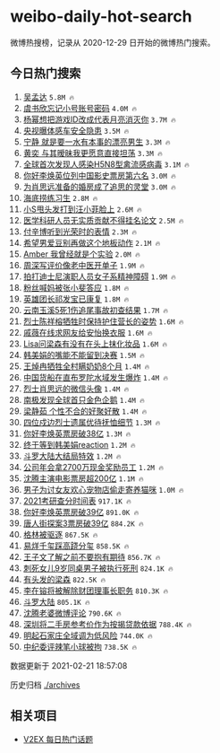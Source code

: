 # weibo-daily-hot-search

微博热搜榜，记录从 2020-12-29 日开始的微博热门搜索。

## 今日热门搜索

<!-- BEGIN -->

1. [吴孟达](https://s.weibo.com/weibo?q=%E5%90%B4%E5%AD%9F%E8%BE%BE&Refer=top) `5.8M 🔥`
1. [虞书欣忘记小号账号密码](https://s.weibo.com/weibo?q=%23%E8%99%9E%E4%B9%A6%E6%AC%A3%E5%BF%98%E8%AE%B0%E5%B0%8F%E5%8F%B7%E8%B4%A6%E5%8F%B7%E5%AF%86%E7%A0%81%23&Refer=top) `4.0M 🔥`
1. [杨幂想把游戏ID改成代表月亮消灭你](https://s.weibo.com/weibo?q=%23%E6%9D%A8%E5%B9%82%E6%83%B3%E6%8A%8A%E6%B8%B8%E6%88%8FID%E6%94%B9%E6%88%90%E4%BB%A3%E8%A1%A8%E6%9C%88%E4%BA%AE%E6%B6%88%E7%81%AD%E4%BD%A0%23&Refer=top) `3.7M 🔥`
1. [央视曝体感车安全隐患](https://s.weibo.com/weibo?q=%23%E5%A4%AE%E8%A7%86%E6%9B%9D%E4%BD%93%E6%84%9F%E8%BD%A6%E5%AE%89%E5%85%A8%E9%9A%90%E6%82%A3%23&Refer=top) `3.5M 🔥`
1. [宁静 就是要一水有本事的漂亮男生](https://s.weibo.com/weibo?q=%E5%AE%81%E9%9D%99%20%E5%B0%B1%E6%98%AF%E8%A6%81%E4%B8%80%E6%B0%B4%E6%9C%89%E6%9C%AC%E4%BA%8B%E7%9A%84%E6%BC%82%E4%BA%AE%E7%94%B7%E7%94%9F&Refer=top) `3.3M 🔥`
1. [黄奕 与其暧昧我更愿意直接坦荡](https://s.weibo.com/weibo?q=%E9%BB%84%E5%A5%95%20%E4%B8%8E%E5%85%B6%E6%9A%A7%E6%98%A7%E6%88%91%E6%9B%B4%E6%84%BF%E6%84%8F%E7%9B%B4%E6%8E%A5%E5%9D%A6%E8%8D%A1&Refer=top) `3.3M 🔥`
1. [全球首次发现人感染H5N8型禽流感病毒](https://s.weibo.com/weibo?q=%23%E5%85%A8%E7%90%83%E9%A6%96%E6%AC%A1%E5%8F%91%E7%8E%B0%E4%BA%BA%E6%84%9F%E6%9F%93H5N8%E5%9E%8B%E7%A6%BD%E6%B5%81%E6%84%9F%E7%97%85%E6%AF%92%23&Refer=top) `3.1M 🔥`
1. [你好李焕英位列中国影史票房第六名](https://s.weibo.com/weibo?q=%23%E4%BD%A0%E5%A5%BD%E6%9D%8E%E7%84%95%E8%8B%B1%E4%BD%8D%E5%88%97%E4%B8%AD%E5%9B%BD%E5%BD%B1%E5%8F%B2%E7%A5%A8%E6%88%BF%E7%AC%AC%E5%85%AD%E5%90%8D%23&Refer=top) `3.0M 🔥`
1. [为肖思远准备的婚房成了追思的灵堂](https://s.weibo.com/weibo?q=%23%E4%B8%BA%E8%82%96%E6%80%9D%E8%BF%9C%E5%87%86%E5%A4%87%E7%9A%84%E5%A9%9A%E6%88%BF%E6%88%90%E4%BA%86%E8%BF%BD%E6%80%9D%E7%9A%84%E7%81%B5%E5%A0%82%23&Refer=top) `3.0M 🔥`
1. [海底捞练习生](https://s.weibo.com/weibo?q=%E6%B5%B7%E5%BA%95%E6%8D%9E%E7%BB%83%E4%B9%A0%E7%94%9F&Refer=top) `2.8M 🔥`
1. [小S甩头发打到汪小菲脸上](https://s.weibo.com/weibo?q=%23%E5%B0%8FS%E7%94%A9%E5%A4%B4%E5%8F%91%E6%89%93%E5%88%B0%E6%B1%AA%E5%B0%8F%E8%8F%B2%E8%84%B8%E4%B8%8A%23&Refer=top) `2.6M 🔥`
1. [医学科研人员无实质贡献不得挂名论文](https://s.weibo.com/weibo?q=%23%E5%8C%BB%E5%AD%A6%E7%A7%91%E7%A0%94%E4%BA%BA%E5%91%98%E6%97%A0%E5%AE%9E%E8%B4%A8%E8%B4%A1%E7%8C%AE%E4%B8%8D%E5%BE%97%E6%8C%82%E5%90%8D%E8%AE%BA%E6%96%87%23&Refer=top) `2.5M 🔥`
1. [付辛博听到光荣时的表情](https://s.weibo.com/weibo?q=%23%E4%BB%98%E8%BE%9B%E5%8D%9A%E5%90%AC%E5%88%B0%E5%85%89%E8%8D%A3%E6%97%B6%E7%9A%84%E8%A1%A8%E6%83%85%23&Refer=top) `2.3M 🔥`
1. [希望男爱豆别再做这个地板动作](https://s.weibo.com/weibo?q=%23%E5%B8%8C%E6%9C%9B%E7%94%B7%E7%88%B1%E8%B1%86%E5%88%AB%E5%86%8D%E5%81%9A%E8%BF%99%E4%B8%AA%E5%9C%B0%E6%9D%BF%E5%8A%A8%E4%BD%9C%23&Refer=top) `2.1M 🔥`
1. [Amber 我曾经就是个实验](https://s.weibo.com/weibo?q=Amber%20%E6%88%91%E6%9B%BE%E7%BB%8F%E5%B0%B1%E6%98%AF%E4%B8%AA%E5%AE%9E%E9%AA%8C&Refer=top) `2.0M 🔥`
1. [周深写评价像老中医开单子](https://s.weibo.com/weibo?q=%23%E5%91%A8%E6%B7%B1%E5%86%99%E8%AF%84%E4%BB%B7%E5%83%8F%E8%80%81%E4%B8%AD%E5%8C%BB%E5%BC%80%E5%8D%95%E5%AD%90%23&Refer=top) `1.9M 🔥`
1. [拍打迪士尼演职人员女子系精神障碍](https://s.weibo.com/weibo?q=%23%E6%8B%8D%E6%89%93%E8%BF%AA%E5%A3%AB%E5%B0%BC%E6%BC%94%E8%81%8C%E4%BA%BA%E5%91%98%E5%A5%B3%E5%AD%90%E7%B3%BB%E7%B2%BE%E7%A5%9E%E9%9A%9C%E7%A2%8D%23&Refer=top) `1.9M 🔥`
1. [粉丝喊妈被张小斐答应](https://s.weibo.com/weibo?q=%23%E7%B2%89%E4%B8%9D%E5%96%8A%E5%A6%88%E8%A2%AB%E5%BC%A0%E5%B0%8F%E6%96%90%E7%AD%94%E5%BA%94%23&Refer=top) `1.8M 🔥`
1. [英雄团长祁发宝已康复](https://s.weibo.com/weibo?q=%23%E8%8B%B1%E9%9B%84%E5%9B%A2%E9%95%BF%E7%A5%81%E5%8F%91%E5%AE%9D%E5%B7%B2%E5%BA%B7%E5%A4%8D%23&Refer=top) `1.8M 🔥`
1. [云南玉溪5死1伤追尾事故初查结果](https://s.weibo.com/weibo?q=%E4%BA%91%E5%8D%97%E7%8E%89%E6%BA%AA5%E6%AD%BB1%E4%BC%A4%E8%BF%BD%E5%B0%BE%E4%BA%8B%E6%95%85%E5%88%9D%E6%9F%A5%E7%BB%93%E6%9E%9C&Refer=top) `1.7M 🔥`
1. [烈士陈祥榕牺牲时保持护住营长的姿势](https://s.weibo.com/weibo?q=%23%E7%83%88%E5%A3%AB%E9%99%88%E7%A5%A5%E6%A6%95%E7%89%BA%E7%89%B2%E6%97%B6%E4%BF%9D%E6%8C%81%E6%8A%A4%E4%BD%8F%E8%90%A5%E9%95%BF%E7%9A%84%E5%A7%BF%E5%8A%BF%23&Refer=top) `1.6M 🔥`
1. [戚薇在线求网友给安怡换衣服](https://s.weibo.com/weibo?q=%23%E6%88%9A%E8%96%87%E5%9C%A8%E7%BA%BF%E6%B1%82%E7%BD%91%E5%8F%8B%E7%BB%99%E5%AE%89%E6%80%A1%E6%8D%A2%E8%A1%A3%E6%9C%8D%23&Refer=top) `1.6M 🔥`
1. [Lisa问梁森有没有在头上抹化妆品](https://s.weibo.com/weibo?q=%23Lisa%E9%97%AE%E6%A2%81%E6%A3%AE%E6%9C%89%E6%B2%A1%E6%9C%89%E5%9C%A8%E5%A4%B4%E4%B8%8A%E6%8A%B9%E5%8C%96%E5%A6%86%E5%93%81%23&Refer=top) `1.6M 🔥`
1. [韩美娟的嘴能不能留到决赛](https://s.weibo.com/weibo?q=%E9%9F%A9%E7%BE%8E%E5%A8%9F%E7%9A%84%E5%98%B4%E8%83%BD%E4%B8%8D%E8%83%BD%E7%95%99%E5%88%B0%E5%86%B3%E8%B5%9B&Refer=top) `1.5M 🔥`
1. [王焯冉牺牲全村瞒奶奶8个月](https://s.weibo.com/weibo?q=%23%E7%8E%8B%E7%84%AF%E5%86%89%E7%89%BA%E7%89%B2%E5%85%A8%E6%9D%91%E7%9E%92%E5%A5%B6%E5%A5%B68%E4%B8%AA%E6%9C%88%23&Refer=top) `1.4M 🔥`
1. [中国货船在直布罗陀水域发生爆炸](https://s.weibo.com/weibo?q=%E4%B8%AD%E5%9B%BD%E8%B4%A7%E8%88%B9%E5%9C%A8%E7%9B%B4%E5%B8%83%E7%BD%97%E9%99%80%E6%B0%B4%E5%9F%9F%E5%8F%91%E7%94%9F%E7%88%86%E7%82%B8&Refer=top) `1.4M 🔥`
1. [烈士肖思远的微信头像](https://s.weibo.com/weibo?q=%23%E7%83%88%E5%A3%AB%E8%82%96%E6%80%9D%E8%BF%9C%E7%9A%84%E5%BE%AE%E4%BF%A1%E5%A4%B4%E5%83%8F%23&Refer=top) `1.4M 🔥`
1. [南极发现全球首只金色企鹅](https://s.weibo.com/weibo?q=%23%E5%8D%97%E6%9E%81%E5%8F%91%E7%8E%B0%E5%85%A8%E7%90%83%E9%A6%96%E5%8F%AA%E9%87%91%E8%89%B2%E4%BC%81%E9%B9%85%23&Refer=top) `1.4M 🔥`
1. [梁静茹 个性不合的好聚好散](https://s.weibo.com/weibo?q=%E6%A2%81%E9%9D%99%E8%8C%B9%20%E4%B8%AA%E6%80%A7%E4%B8%8D%E5%90%88%E7%9A%84%E5%A5%BD%E8%81%9A%E5%A5%BD%E6%95%A3&Refer=top) `1.4M 🔥`
1. [四位戍边烈士遗属优待抚恤细节](https://s.weibo.com/weibo?q=%23%E5%9B%9B%E4%BD%8D%E6%88%8D%E8%BE%B9%E7%83%88%E5%A3%AB%E9%81%97%E5%B1%9E%E4%BC%98%E5%BE%85%E6%8A%9A%E6%81%A4%E7%BB%86%E8%8A%82%23&Refer=top) `1.3M 🔥`
1. [你好李焕英票房破38亿](https://s.weibo.com/weibo?q=%23%E4%BD%A0%E5%A5%BD%E6%9D%8E%E7%84%95%E8%8B%B1%E7%A5%A8%E6%88%BF%E7%A0%B438%E4%BA%BF%23&Refer=top) `1.3M 🔥`
1. [终于等到韩美娟reaction](https://s.weibo.com/weibo?q=%23%E7%BB%88%E4%BA%8E%E7%AD%89%E5%88%B0%E9%9F%A9%E7%BE%8E%E5%A8%9Freaction%23&Refer=top) `1.2M 🔥`
1. [斗罗大陆大结局特效](https://s.weibo.com/weibo?q=%23%E6%96%97%E7%BD%97%E5%A4%A7%E9%99%86%E5%A4%A7%E7%BB%93%E5%B1%80%E7%89%B9%E6%95%88%23&Refer=top) `1.2M 🔥`
1. [公司年会拿2700万现金奖励员工](https://s.weibo.com/weibo?q=%23%E5%85%AC%E5%8F%B8%E5%B9%B4%E4%BC%9A%E6%8B%BF2700%E4%B8%87%E7%8E%B0%E9%87%91%E5%A5%96%E5%8A%B1%E5%91%98%E5%B7%A5%23&Refer=top) `1.2M 🔥`
1. [沈腾主演电影票房超200亿](https://s.weibo.com/weibo?q=%23%E6%B2%88%E8%85%BE%E4%B8%BB%E6%BC%94%E7%94%B5%E5%BD%B1%E7%A5%A8%E6%88%BF%E8%B6%85200%E4%BA%BF%23&Refer=top) `1.1M 🔥`
1. [男子为讨女友欢心宠物店偷走寄养猫咪](https://s.weibo.com/weibo?q=%E7%94%B7%E5%AD%90%E4%B8%BA%E8%AE%A8%E5%A5%B3%E5%8F%8B%E6%AC%A2%E5%BF%83%E5%AE%A0%E7%89%A9%E5%BA%97%E5%81%B7%E8%B5%B0%E5%AF%84%E5%85%BB%E7%8C%AB%E5%92%AA&Refer=top) `1.0M 🔥`
1. [2021考研查分时间表](https://s.weibo.com/weibo?q=%232021%E8%80%83%E7%A0%94%E6%9F%A5%E5%88%86%E6%97%B6%E9%97%B4%E8%A1%A8%23&Refer=top) `917.1K 🔥`
1. [你好李焕英票房破39亿](https://s.weibo.com/weibo?q=%23%E4%BD%A0%E5%A5%BD%E6%9D%8E%E7%84%95%E8%8B%B1%E7%A5%A8%E6%88%BF%E7%A0%B439%E4%BA%BF%23&Refer=top) `891.0K 🔥`
1. [唐人街探案3票房破39亿](https://s.weibo.com/weibo?q=%23%E5%94%90%E4%BA%BA%E8%A1%97%E6%8E%A2%E6%A1%883%E7%A5%A8%E6%88%BF%E7%A0%B439%E4%BA%BF%23&Refer=top) `884.2K 🔥`
1. [格林被驱逐](https://s.weibo.com/weibo?q=%E6%A0%BC%E6%9E%97%E8%A2%AB%E9%A9%B1%E9%80%90&Refer=top) `867.5K 🔥`
1. [易烊千玺踩高跷分玺](https://s.weibo.com/weibo?q=%23%E6%98%93%E7%83%8A%E5%8D%83%E7%8E%BA%E8%B8%A9%E9%AB%98%E8%B7%B7%E5%88%86%E7%8E%BA%23&Refer=top) `858.5K 🔥`
1. [王子文了解之前不要抱有期待](https://s.weibo.com/weibo?q=%23%E7%8E%8B%E5%AD%90%E6%96%87%E4%BA%86%E8%A7%A3%E4%B9%8B%E5%89%8D%E4%B8%8D%E8%A6%81%E6%8A%B1%E6%9C%89%E6%9C%9F%E5%BE%85%23&Refer=top) `856.7K 🔥`
1. [刺死女儿9岁同桌男子被执行死刑](https://s.weibo.com/weibo?q=%23%E5%88%BA%E6%AD%BB%E5%A5%B3%E5%84%BF9%E5%B2%81%E5%90%8C%E6%A1%8C%E7%94%B7%E5%AD%90%E8%A2%AB%E6%89%A7%E8%A1%8C%E6%AD%BB%E5%88%91%23&Refer=top) `824.1K 🔥`
1. [有头发的梁森](https://s.weibo.com/weibo?q=%23%E6%9C%89%E5%A4%B4%E5%8F%91%E7%9A%84%E6%A2%81%E6%A3%AE%23&Refer=top) `822.5K 🔥`
1. [李在镕将被解除财团理事长职务](https://s.weibo.com/weibo?q=%E6%9D%8E%E5%9C%A8%E9%95%95%E5%B0%86%E8%A2%AB%E8%A7%A3%E9%99%A4%E8%B4%A2%E5%9B%A2%E7%90%86%E4%BA%8B%E9%95%BF%E8%81%8C%E5%8A%A1&Refer=top) `810.3K 🔥`
1. [斗罗大陆](https://s.weibo.com/weibo?q=%E6%96%97%E7%BD%97%E5%A4%A7%E9%99%86&Refer=top) `805.1K 🔥`
1. [沈腾老婆微博评论](https://s.weibo.com/weibo?q=%23%E6%B2%88%E8%85%BE%E8%80%81%E5%A9%86%E5%BE%AE%E5%8D%9A%E8%AF%84%E8%AE%BA%23&Refer=top) `790.6K 🔥`
1. [深圳将二手房参考价作为按揭贷款依据](https://s.weibo.com/weibo?q=%E6%B7%B1%E5%9C%B3%E5%B0%86%E4%BA%8C%E6%89%8B%E6%88%BF%E5%8F%82%E8%80%83%E4%BB%B7%E4%BD%9C%E4%B8%BA%E6%8C%89%E6%8F%AD%E8%B4%B7%E6%AC%BE%E4%BE%9D%E6%8D%AE&Refer=top) `788.4K 🔥`
1. [明起石家庄全域调为低风险](https://s.weibo.com/weibo?q=%23%E6%98%8E%E8%B5%B7%E7%9F%B3%E5%AE%B6%E5%BA%84%E5%85%A8%E5%9F%9F%E8%B0%83%E4%B8%BA%E4%BD%8E%E9%A3%8E%E9%99%A9%23&Refer=top) `744.0K 🔥`
1. [中纪委评辣笔小球被拘](https://s.weibo.com/weibo?q=%E4%B8%AD%E7%BA%AA%E5%A7%94%E8%AF%84%E8%BE%A3%E7%AC%94%E5%B0%8F%E7%90%83%E8%A2%AB%E6%8B%98&Refer=top) `738.5K 🔥`

数据更新于 2021-02-21 18:57:08

<!-- END -->

历史归档 [./archives](./archives)

## 相关项目

- [V2EX 每日热门话题](https://github.com/realLeonardo/v2ex-daily-hot-topic)
